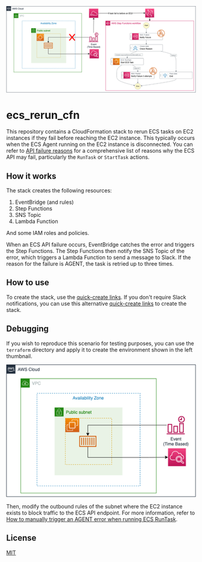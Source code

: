 <img src="architect.png">

# ecs_rerun_cfn
This repository contains a CloudFormation stack to rerun ECS tasks on EC2 instances if they fail before reaching the EC2 instance. This typically occurs when the ECS Agent running on the EC2 instance is disconnected. You can refer to [API failure reasons](https://docs.aws.amazon.com/en_us/AmazonECS/latest/developerguide/api_failures_messages.html) for a comprehensive list of reasons why the ECS API may fail, particularly the `RunTask` or `StartTask` actions.



## How it works

The stack creates the following resources:

1. EventBridge (and rules)
2. Step Functions
3. SNS Topic
4. Lambda Function

And some IAM roles and policies.

When an ECS API failure occurs, EventBridge catches the error and triggers the Step Functions. The Step Functions then notify the SNS Topic of the error, which triggers a Lambda Function to send a message to Slack. If the reason for the failure is AGENT, the task is retried up to three times.

## How to use

To create the stack, use the [quick-create links](https://console.aws.amazon.com/cloudformation/home?region=ap-northeast-1#/stacks/create/review?templateURL=https://s3.ap-northeast-1.amazonaws.com/cd-template-okamos/ecs_rerun_cfn/main.yml).
If you don't require Slack notifications, you can use this  alternative [quick-create links](https://console.aws.amazon.com/cloudformation/home?region=ap-northeast-1#/stacks/create/review?templateURL=https://s3.ap-northeast-1.amazonaws.com/cd-template-okamos/ecs_rerun_cfn/no-slack.yml) to create the stack.

## Debugging

If you wish to reproduce this scenario for testing purposes, you can use the `terraform` directory and apply it to create the environment shown in the left thumbnail.

<img src="left-architect.png">

Then, modify the outbound rules of the subnet where the EC2 instance exists to block traffic to the ECS API endpoint. For more information, refer to [How to manually trigger an AGENT error when running ECS RunTask](https://dev.classmethod.jp/articles/how-to-manually-raise-an-agent-error-when-execute-ecs-run-task/).

## License

[MIT](https://choosealicense.com/licenses/mit/)
